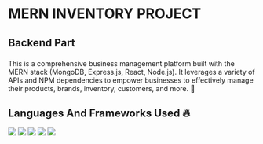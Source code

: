 ## <h1>MERN INVENTORY PROJECT</h1>
## <p>Backend Part</p>



<p>This is a comprehensive business management platform built with the MERN stack (MongoDB, Express.js, React, Node.js). It leverages a variety of APIs and NPM dependencies to empower businesses to effectively manage their products, brands, inventory, customers, and more. 🚀</p>

## Languages And Frameworks Used 🔥 

<img src="https://img.shields.io/badge/-MongoDB-4DB33D?style=flat&logo=mongodb&logoColor=FFFFFF"> <img src="https://img.shields.io/badge/-Express.js-787878?style=flat">
<img src="https://img.shields.io/badge/-Node.js-3C873A?style=flat&logo=Node.js&logoColor=white">
<img src="http://img.shields.io/badge/-NPM-red?style=flat&logo=NPM&logoColor=white"> 
<img src="https://img.shields.io/badge/-JavaScript-eed718?style=flat&logo=javascript&logoColor=ffffff">
 
  
